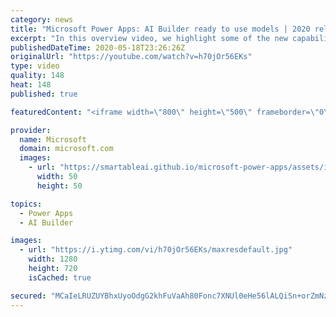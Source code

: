 ```yaml
---
category: news
title: "Microsoft Power Apps: AI Builder ready to use models | 2020 release wave 1 overview"
excerpt: "In this overview video, we highlight some of the new capabilities included in the latest update to Microsoft Power Apps, AI Builder ready to use models.     Here are the capabilities covered:   • Entity extraction helps you by identifying and extracting people, dates, places, locations, etc. from text"
publishedDateTime: 2020-05-18T23:26:26Z
originalUrl: "https://youtube.com/watch?v=h70jOr56EKs"
type: video
quality: 148
heat: 148
published: true

featuredContent: "<iframe width=\"800\" height=\"500\" frameborder=\"0\" src=\"https://www.youtube.com/embed/h70jOr56EKs\" allow=\"accelerometer; autoplay; encrypted-media; gyroscope; picture-in-picture\" allowfullscreen></iframe>"

provider:
  name: Microsoft
  domain: microsoft.com
  images:
    - url: "https://smartableai.github.io/microsoft-power-apps/assets/images/organizations/microsoft.com-50x50.jpg"
      width: 50
      height: 50

topics:
  - Power Apps
  - AI Builder

images:
  - url: "https://i.ytimg.com/vi/h70jOr56EKs/maxresdefault.jpg"
    width: 1280
    height: 720
    isCached: true

secured: "MCaIeLRUZUYBhxUyoOdgG2khFuVaAh80Fonc7XNUl0eHe56lALQiSn+orZmNzgzYhGs4qIWhT/PbDytoa/+u4Ev3ggMPmMg1rwX2UUgA7Ia608yaBJzdXmtSVN/1glBuZHlmM5HlpWtQN6Bom7bx90xHuj/9I22D91lYRaLB0E1HsgUBkeCYpClRrZKgxBWqmxcZzoNiIy7rYiBW7GcpNEiptp8UkHLPaevVaBieY2BsFHAIVN2KLrrMGyqNZS/MAlOg2SGsL9WP+1hQcwhAXNE6bjVjM67AjwVV1argck5X0S49DhJAp1mdju/1rqqIAiAiRhAYCO/uuk0hXgQ+x6SeR16QY0UPNSNt1EG5Z+d85tO1hsTyAfbP9Cu4spS7WAocLLnWqYRqYKeEY+rBzz4qnidLFkcUcsLnpVComZTUg0FT+WpPjJgOgJ/Zv6Lt;WDyqRaUMSHKHC8Cykf1E5A=="
---
```



